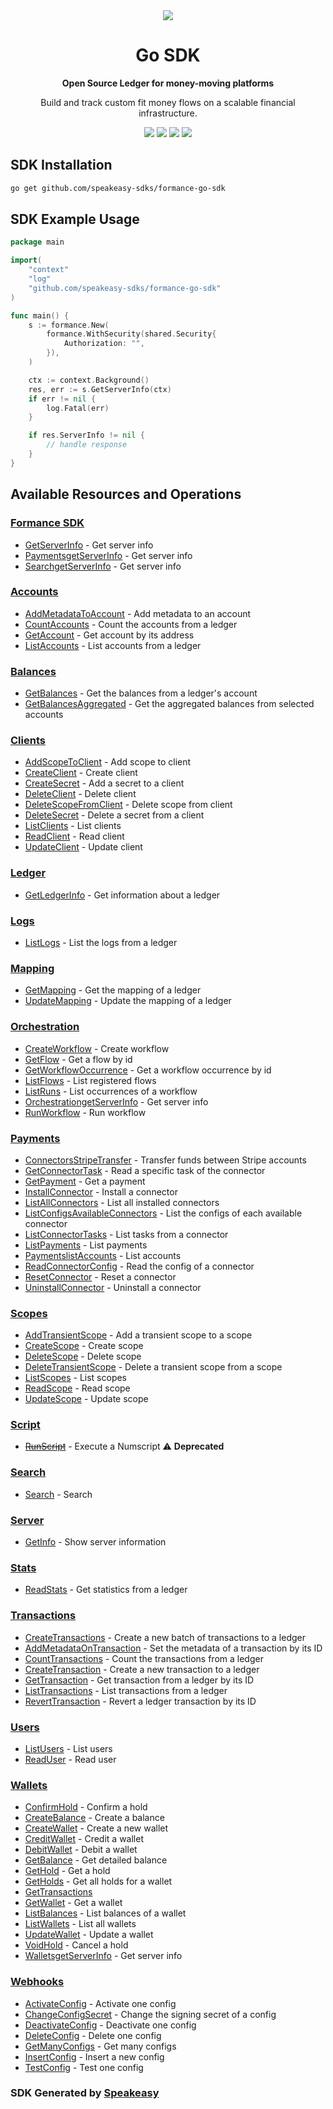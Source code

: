 <div align="center">
    <picture>
        <source srcset="https://user-images.githubusercontent.com/6267663/221572723-e77f55a3-5d19-4a13-94f8-e7b0b340d71e.svg" media="(prefers-color-scheme: dark)">
        <img src="https://user-images.githubusercontent.com/6267663/221572726-6982541c-d1cf-4d9f-9bbf-cd774a2713e6.svg">
    </picture>
   <h1>Go SDK</h1>
   <p><strong>Open Source Ledger for money-moving platforms</strong></p>
   <p>Build and track custom fit money flows on a scalable financial infrastructure.</p>
   <a href="https://docs.formance.com/api/stack/v1.0#section/Introduction"><img src="https://img.shields.io/static/v1?label=Docs&message=Docs&color=000&style=for-the-badge" /></a>
   <a href="https://github.com/speakeasy-sdks/formance-go-sdk/actions"><img src="https://img.shields.io/github/actions/workflow/status/speakeasy-sdks/formance-go-sdk/speakeasy_sdk_generation.yml?style=for-the-badge" /></a>
  <a href="https://join.slack.com/t/formance-community/shared_invite/zt-1of48xmgy-Jc6RH8gzcWf5D0qD2HBPQA"><img src="https://img.shields.io/static/v1?label=Slack&message=Join&color=7289da&style=for-the-badge" /></a>
  <a href="https://opensource.org/licenses/MIT"><img src="https://img.shields.io/badge/License-MIT-blue.svg?style=for-the-badge" /></a>
</div>

<!-- Start SDK Installation -->
## SDK Installation

```bash
go get github.com/speakeasy-sdks/formance-go-sdk
```
<!-- End SDK Installation -->

## SDK Example Usage
<!-- Start SDK Example Usage -->
```go
package main

import(
	"context"
	"log"
	"github.com/speakeasy-sdks/formance-go-sdk"
)

func main() {
    s := formance.New(
        formance.WithSecurity(shared.Security{
            Authorization: "",
        }),
    )

    ctx := context.Background()
    res, err := s.GetServerInfo(ctx)
    if err != nil {
        log.Fatal(err)
    }

    if res.ServerInfo != nil {
        // handle response
    }
}
```
<!-- End SDK Example Usage -->

<!-- Start SDK Available Operations -->
## Available Resources and Operations

### [Formance SDK](docs/sdks/formance/README.md)

* [GetServerInfo](docs/sdks/formance/README.md#getserverinfo) - Get server info
* [PaymentsgetServerInfo](docs/sdks/formance/README.md#paymentsgetserverinfo) - Get server info
* [SearchgetServerInfo](docs/sdks/formance/README.md#searchgetserverinfo) - Get server info

### [Accounts](docs/sdks/accounts/README.md)

* [AddMetadataToAccount](docs/sdks/accounts/README.md#addmetadatatoaccount) - Add metadata to an account
* [CountAccounts](docs/sdks/accounts/README.md#countaccounts) - Count the accounts from a ledger
* [GetAccount](docs/sdks/accounts/README.md#getaccount) - Get account by its address
* [ListAccounts](docs/sdks/accounts/README.md#listaccounts) - List accounts from a ledger

### [Balances](docs/sdks/balances/README.md)

* [GetBalances](docs/sdks/balances/README.md#getbalances) - Get the balances from a ledger's account
* [GetBalancesAggregated](docs/sdks/balances/README.md#getbalancesaggregated) - Get the aggregated balances from selected accounts

### [Clients](docs/sdks/clients/README.md)

* [AddScopeToClient](docs/sdks/clients/README.md#addscopetoclient) - Add scope to client
* [CreateClient](docs/sdks/clients/README.md#createclient) - Create client
* [CreateSecret](docs/sdks/clients/README.md#createsecret) - Add a secret to a client
* [DeleteClient](docs/sdks/clients/README.md#deleteclient) - Delete client
* [DeleteScopeFromClient](docs/sdks/clients/README.md#deletescopefromclient) - Delete scope from client
* [DeleteSecret](docs/sdks/clients/README.md#deletesecret) - Delete a secret from a client
* [ListClients](docs/sdks/clients/README.md#listclients) - List clients
* [ReadClient](docs/sdks/clients/README.md#readclient) - Read client
* [UpdateClient](docs/sdks/clients/README.md#updateclient) - Update client

### [Ledger](docs/sdks/ledger/README.md)

* [GetLedgerInfo](docs/sdks/ledger/README.md#getledgerinfo) - Get information about a ledger

### [Logs](docs/sdks/logs/README.md)

* [ListLogs](docs/sdks/logs/README.md#listlogs) - List the logs from a ledger

### [Mapping](docs/sdks/mapping/README.md)

* [GetMapping](docs/sdks/mapping/README.md#getmapping) - Get the mapping of a ledger
* [UpdateMapping](docs/sdks/mapping/README.md#updatemapping) - Update the mapping of a ledger

### [Orchestration](docs/sdks/orchestration/README.md)

* [CreateWorkflow](docs/sdks/orchestration/README.md#createworkflow) - Create workflow
* [GetFlow](docs/sdks/orchestration/README.md#getflow) - Get a flow by id
* [GetWorkflowOccurrence](docs/sdks/orchestration/README.md#getworkflowoccurrence) - Get a workflow occurrence by id
* [ListFlows](docs/sdks/orchestration/README.md#listflows) - List registered flows
* [ListRuns](docs/sdks/orchestration/README.md#listruns) - List occurrences of a workflow
* [OrchestrationgetServerInfo](docs/sdks/orchestration/README.md#orchestrationgetserverinfo) - Get server info
* [RunWorkflow](docs/sdks/orchestration/README.md#runworkflow) - Run workflow

### [Payments](docs/sdks/payments/README.md)

* [ConnectorsStripeTransfer](docs/sdks/payments/README.md#connectorsstripetransfer) - Transfer funds between Stripe accounts
* [GetConnectorTask](docs/sdks/payments/README.md#getconnectortask) - Read a specific task of the connector
* [GetPayment](docs/sdks/payments/README.md#getpayment) - Get a payment
* [InstallConnector](docs/sdks/payments/README.md#installconnector) - Install a connector
* [ListAllConnectors](docs/sdks/payments/README.md#listallconnectors) - List all installed connectors
* [ListConfigsAvailableConnectors](docs/sdks/payments/README.md#listconfigsavailableconnectors) - List the configs of each available connector
* [ListConnectorTasks](docs/sdks/payments/README.md#listconnectortasks) - List tasks from a connector
* [ListPayments](docs/sdks/payments/README.md#listpayments) - List payments
* [PaymentslistAccounts](docs/sdks/payments/README.md#paymentslistaccounts) - List accounts
* [ReadConnectorConfig](docs/sdks/payments/README.md#readconnectorconfig) - Read the config of a connector
* [ResetConnector](docs/sdks/payments/README.md#resetconnector) - Reset a connector
* [UninstallConnector](docs/sdks/payments/README.md#uninstallconnector) - Uninstall a connector

### [Scopes](docs/sdks/scopes/README.md)

* [AddTransientScope](docs/sdks/scopes/README.md#addtransientscope) - Add a transient scope to a scope
* [CreateScope](docs/sdks/scopes/README.md#createscope) - Create scope
* [DeleteScope](docs/sdks/scopes/README.md#deletescope) - Delete scope
* [DeleteTransientScope](docs/sdks/scopes/README.md#deletetransientscope) - Delete a transient scope from a scope
* [ListScopes](docs/sdks/scopes/README.md#listscopes) - List scopes
* [ReadScope](docs/sdks/scopes/README.md#readscope) - Read scope
* [UpdateScope](docs/sdks/scopes/README.md#updatescope) - Update scope

### [Script](docs/sdks/script/README.md)

* [~~RunScript~~](docs/sdks/script/README.md#runscript) - Execute a Numscript :warning: **Deprecated**

### [Search](docs/sdks/search/README.md)

* [Search](docs/sdks/search/README.md#search) - Search

### [Server](docs/sdks/server/README.md)

* [GetInfo](docs/sdks/server/README.md#getinfo) - Show server information

### [Stats](docs/sdks/stats/README.md)

* [ReadStats](docs/sdks/stats/README.md#readstats) - Get statistics from a ledger

### [Transactions](docs/sdks/transactions/README.md)

* [CreateTransactions](docs/sdks/transactions/README.md#createtransactions) - Create a new batch of transactions to a ledger
* [AddMetadataOnTransaction](docs/sdks/transactions/README.md#addmetadataontransaction) - Set the metadata of a transaction by its ID
* [CountTransactions](docs/sdks/transactions/README.md#counttransactions) - Count the transactions from a ledger
* [CreateTransaction](docs/sdks/transactions/README.md#createtransaction) - Create a new transaction to a ledger
* [GetTransaction](docs/sdks/transactions/README.md#gettransaction) - Get transaction from a ledger by its ID
* [ListTransactions](docs/sdks/transactions/README.md#listtransactions) - List transactions from a ledger
* [RevertTransaction](docs/sdks/transactions/README.md#reverttransaction) - Revert a ledger transaction by its ID

### [Users](docs/sdks/users/README.md)

* [ListUsers](docs/sdks/users/README.md#listusers) - List users
* [ReadUser](docs/sdks/users/README.md#readuser) - Read user

### [Wallets](docs/sdks/wallets/README.md)

* [ConfirmHold](docs/sdks/wallets/README.md#confirmhold) - Confirm a hold
* [CreateBalance](docs/sdks/wallets/README.md#createbalance) - Create a balance
* [CreateWallet](docs/sdks/wallets/README.md#createwallet) - Create a new wallet
* [CreditWallet](docs/sdks/wallets/README.md#creditwallet) - Credit a wallet
* [DebitWallet](docs/sdks/wallets/README.md#debitwallet) - Debit a wallet
* [GetBalance](docs/sdks/wallets/README.md#getbalance) - Get detailed balance
* [GetHold](docs/sdks/wallets/README.md#gethold) - Get a hold
* [GetHolds](docs/sdks/wallets/README.md#getholds) - Get all holds for a wallet
* [GetTransactions](docs/sdks/wallets/README.md#gettransactions)
* [GetWallet](docs/sdks/wallets/README.md#getwallet) - Get a wallet
* [ListBalances](docs/sdks/wallets/README.md#listbalances) - List balances of a wallet
* [ListWallets](docs/sdks/wallets/README.md#listwallets) - List all wallets
* [UpdateWallet](docs/sdks/wallets/README.md#updatewallet) - Update a wallet
* [VoidHold](docs/sdks/wallets/README.md#voidhold) - Cancel a hold
* [WalletsgetServerInfo](docs/sdks/wallets/README.md#walletsgetserverinfo) - Get server info

### [Webhooks](docs/sdks/webhooks/README.md)

* [ActivateConfig](docs/sdks/webhooks/README.md#activateconfig) - Activate one config
* [ChangeConfigSecret](docs/sdks/webhooks/README.md#changeconfigsecret) - Change the signing secret of a config
* [DeactivateConfig](docs/sdks/webhooks/README.md#deactivateconfig) - Deactivate one config
* [DeleteConfig](docs/sdks/webhooks/README.md#deleteconfig) - Delete one config
* [GetManyConfigs](docs/sdks/webhooks/README.md#getmanyconfigs) - Get many configs
* [InsertConfig](docs/sdks/webhooks/README.md#insertconfig) - Insert a new config
* [TestConfig](docs/sdks/webhooks/README.md#testconfig) - Test one config
<!-- End SDK Available Operations -->

### SDK Generated by [Speakeasy](https://docs.speakeasyapi.dev/docs/using-speakeasy/client-sdks)
